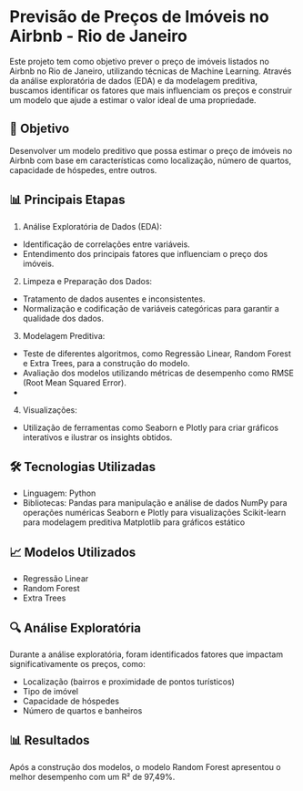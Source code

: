 # Previsão de Preços de Imóveis no Airbnb - Rio de Janeiro

Este projeto tem como objetivo prever o preço de imóveis listados no Airbnb no Rio de Janeiro, utilizando técnicas de Machine Learning. Através da análise exploratória de dados (EDA) e da modelagem preditiva, buscamos identificar os fatores que mais influenciam os preços e construir um modelo que ajude a estimar o valor ideal de uma propriedade.

## 🚀 Objetivo

Desenvolver um modelo preditivo que possa estimar o preço de imóveis no Airbnb com base em características como localização, número de quartos, capacidade de hóspedes, entre outros.

## 📊 Principais Etapas

1. Análise Exploratória de Dados (EDA):
- Identificação de correlações entre variáveis.
- Entendimento dos principais fatores que influenciam o preço dos imóveis.

2. Limpeza e Preparação dos Dados:
- Tratamento de dados ausentes e inconsistentes.
- Normalização e codificação de variáveis categóricas para garantir a qualidade dos dados.

3. Modelagem Preditiva:
- Teste de diferentes algoritmos, como Regressão Linear, Random Forest e Extra Trees, para a construção do modelo.
- Avaliação dos modelos utilizando métricas de desempenho como RMSE (Root Mean Squared Error).
- 
4. Visualizações:
- Utilização de ferramentas como Seaborn e Plotly para criar gráficos interativos e ilustrar os insights obtidos.

## 🛠️ Tecnologias Utilizadas

- Linguagem: Python
- Bibliotecas:
  Pandas para manipulação e análise de dados
  NumPy para operações numéricas
  Seaborn e Plotly para visualizações
  Scikit-learn para modelagem preditiva
  Matplotlib para gráficos estático

## 📈 Modelos Utilizados
- Regressão Linear
- Random Forest
- Extra Trees

## 🔍 Análise Exploratória
Durante a análise exploratória, foram identificados fatores que impactam significativamente os preços, como:

- Localização (bairros e proximidade de pontos turísticos)
- Tipo de imóvel
- Capacidade de hóspedes
- Número de quartos e banheiros

## 📊 Resultados
Após a construção dos modelos, o modelo Random Forest apresentou o melhor desempenho com um R² de 97,49%. 
